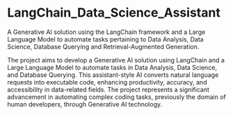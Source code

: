 # LangChain_Data_Science_Assistant
A Generative AI solution using the LangChain framework and a Large Language Model to automate tasks pertaining to Data Analysis, Data Science, Database Querying and Retrieval-Augmented Generation.

The project aims to develop a Generative AI solution using LangChain and a Large Language Model to automate tasks in Data Analysis, Data Science, and Database Querying. This assistant-style AI converts natural language requests into executable code, enhancing productivity, accuracy, and accessibility in data-related fields. The project represents a significant advancement in automating complex coding tasks, previously the domain of human developers, through Generative AI technology.
